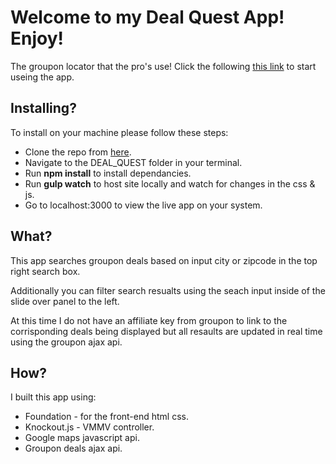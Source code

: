 # Welcome to my Deal Quest App! Enjoy!
The groupon locator that the pro's use!
Click the following [this link](https://andrewjc88.github.io/DEAL_QUEST/) to start useing the app.

## Installing?
To install on your machine please follow these steps:
* Clone the repo from [here](https://github.com/andrewjc88/DEAL_QUEST). 
* Navigate to the DEAL_QUEST folder in your terminal.
* Run __npm install__ to install dependancies. 
* Run __gulp watch__ to host site locally and watch for changes in the css & js.
* Go to localhost:3000 to view the live app on your system.

## What?
This app searches groupon deals based on input city or zipcode in the top right search box.

Additionally you can filter search resualts using the seach input inside of the slide over panel to the left.

At this time I do not have an affiliate key from groupon to link to the corrisponding deals being displayed but all resaults are updated in real time using the groupon ajax api.
## How?
I built this app using:
* Foundation - for the front-end html css.
* Knockout.js - VMMV controller.
* Google maps javascript api.
* Groupon deals ajax api. 


